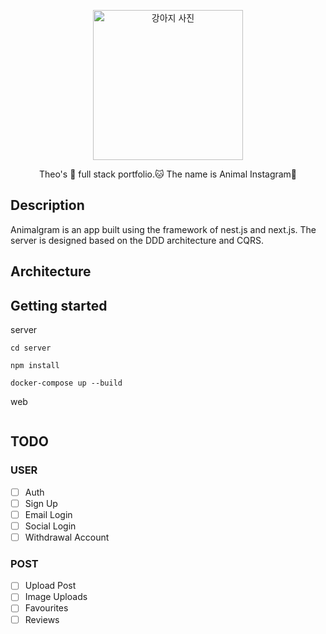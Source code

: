 <p align="center">
  <a href="/" target="blank"><img src="https://cdnweb01.wikitree.co.kr/webdata/editor/202103/02/img_20210302105652_f4642f08.webp" width="240" alt="강아지 사진" /></a>
</p>

<p align="center">Theo's 🐶 full stack portfolio.🐱 The name is Animal Instagram🐯
</p>

## Description

Animalgram is an app built using the framework of nest.js and next.js. The server is designed based on the DDD architecture and CQRS.

## Architecture

## Getting started

server

```
cd server

npm install

docker-compose up --build
```

web

```

```

## TODO

### USER

- [ ] Auth
- [ ] Sign Up
- [ ] Email Login
- [ ] Social Login
- [ ] Withdrawal Account

### POST

- [ ] Upload Post
- [ ] Image Uploads
- [ ] Favourites
- [ ] Reviews
